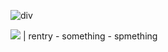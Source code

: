 ![div](https://files.catbox.moe/c18hze.jpg)

![](https://pbs.twimg.com/profile_images/1208468781154078721/xzWAW-eL_200x200.jpg) | rentry - something - spmething
